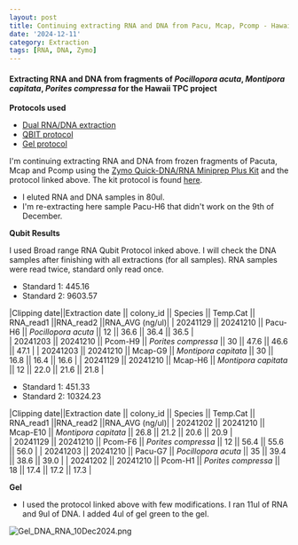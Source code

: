 ```yaml
---
layout: post
title: Continuing extracting RNA and DNA from Pacu, Mcap, Pcomp - Hawai TPC - 121124
date: '2024-12-11'
category: Extraction
tags: [RNA, DNA, Zymo]
---
```


#### Extracting RNA and DNA from fragments of _Pocillopora acuta_, _Montipora capitata_, _Porites compressa_ for the Hawaii TPC project

**Protocols used**
- [Dual RNA/DNA extraction](https://fscucchia-labnotebooks.github.io/FScucchia_Putnam_Lab_Notebook/DNA-RNA-extraction-Zymo-kit/)
- [QBIT protocol](https://github.com/meschedl/MESPutnam_Open_Lab_Notebook/blob/master/_posts/2019-03-08-Qubit-Protocol.md)
- [Gel protocol](https://github.com/Kterpis/Putnam_Lab_Notebook/blob/master/_posts/2021-10-08-20211008-RNA-DNA-extractions-from-E5-project.md)


I'm continuing extracting RNA and DNA from frozen fragments of Pacuta, Mcap and Pcomp using the [Zymo Quick-DNA/RNA Miniprep Plus Kit](https://www.zymoresearch.com/collections/quick-dna-rna-kits/products/quick-dna-rna-miniprep-plus-kit) and the protocol linked above. The kit protocol is found [here](https://github.com/FScucchia-LabNotebooks/FScucchia_Putnam_Lab_Notebook/blob/master/protocols/_d7003t_d7003_quick-dna-rna_miniprep_plus_kit.pdf).
- I eluted RNA and DNA samples in 80ul.
- I'm re-extracting here sample Pacu-H6 that didn't work on the 9th of December.

**Qubit Results**

I used Broad range RNA Qubit Protocol inked above. I will check the DNA samples after finishing with all extractions (for all samples). RNA samples were read twice, standard only read once.

- Standard 1: 445.16
- Standard 2: 9603.57

|Clipping date||Extraction date || colony_id || Species || Temp.Cat || RNA_read1 ||RNA_read2 ||RNA_AVG (ng/ul)|
| 20241129 || 20241210 || Pacu-H6 || *Pocillopora acuta*  || 12  || 36.6     ||  36.4    || 36.5  |           
| 20241203 || 20241210 || Pcom-H9  || *Porites compressa* || 30  ||  47.6    ||  46.6   ||  47.1  |
| 20241203 || 20241210 || Mcap-G9 || *Montipora capitata* || 30 ||  16.8   || 16.4    || 16.6  |
| 20241129 || 20241210 || Mcap-H6 || *Montipora capitata* || 12  ||  22.0   || 21.6  ||  21.8  |

- Standard 1: 451.33
- Standard 2: 10324.23

|Clipping date||Extraction date || colony_id || Species || Temp.Cat || RNA_read1 ||RNA_read2 ||RNA_AVG (ng/ul)|
| 20241202 || 20241210 || Mcap-E10 || *Montipora capitata* ||  26.8   || 21.2   || 20.6     ||  20.9   |           
| 20241129 || 20241210 || Pcom-F6  || *Porites compressa* || 12    ||  56.4  ||  55.6    ||  56.0   |
| 20241203 || 20241210 || Pacu-G7 || *Pocillopora acuta* || 35  ||  39.4  ||  38.6    || 39.0   |
| 20241202 || 20241210 || Pcom-H1  || *Porites compressa* || 18    ||  17.4  ||  17.2    || 17.3   |


**Gel**
- I used the protocol linked above with few modifications. I ran 11ul of RNA and 9ul of DNA. I added 4ul of gel green to the gel.

![Gel_DNA_RNA_10Dec2024.png](https://github.com/FScucchia-LabNotebooks/FScucchia_Putnam_Lab_Notebook/blob/master/images/Gel_DNA_RNA_10Dec2024.png?raw=true)




